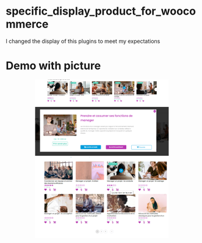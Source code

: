# specific_display_product_for_woocommerce
I changed the display of this plugins to meet my expectations
# Demo with picture
<p align="center">
  <img src="Screenshot_2.png" width="350" title="hover text">
  <img src="Screenshot_3.png" width="350" alt="accessibility text">
  <img src="Screenshot_4.png" width="350" alt="accessibility text">
</p>
